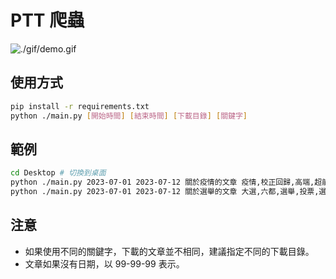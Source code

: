 # PTT 爬蟲

![./gif/demo.gif](./gif/demo.gif)

## 使用方式

```bash
pip install -r requirements.txt
python ./main.py [開始時間] [結束時間] [下載目錄] [關鍵字]
```


## 範例


```bash
cd Desktop # 切換到桌面
python ./main.py 2023-07-01 2023-07-12 關於疫情的文章 疫情,校正回歸,高端,超前部署,新冠,確診
python ./main.py 2023-07-01 2023-07-12 關於選舉的文章 大選,六都,選舉,投票,選票
```

## 注意
- 如果使用不同的關鍵字，下載的文章並不相同，建議指定不同的下載目錄。
- 文章如果沒有日期，以 99-99-99 表示。
